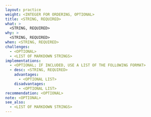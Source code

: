 ```yaml
---
layout: practice
weight: <INTEGER FOR ORDERING, OPTIONAL>
title: <STRING, REQUIRED>
what: >
  <STRING, REQUIRED>
why: >
  <STRING, REQUIRED>
when: <STRING, REQUIRED>
challenges:
  - <OPTIONAL>
  - <LIST OF MARKDOWN STRINGS>
implementations:
  - <OPTIONAL; IF INCLUDED, USE A LIST OF THE FOLLOWING FORMAT>
  - desc: <STRING, REQUIRED>
    advantages:
      - <OPTIONAL LIST>
    disadvantages:
      - <OPTIONAL LIST>
recommendation: <OPTIONAL>
note: <OPTIONAL>
see_also:
  - <LIST OF MARKDOWN STRINGS>
---
```

<ADDITIONAL CONTENT HERE>
